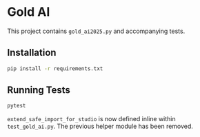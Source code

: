 # Gold AI

This project contains `gold_ai2025.py` and accompanying tests.

## Installation

```bash
pip install -r requirements.txt
```

## Running Tests

```bash
pytest
```

`extend_safe_import_for_studio` is now defined inline within `test_gold_ai.py`.
The previous helper module has been removed.
